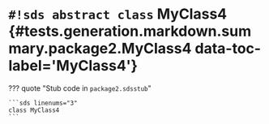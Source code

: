 # `#!sds abstract class` MyClass4 {#tests.generation.markdown.summary.package2.MyClass4 data-toc-label='MyClass4'}

??? quote "Stub code in `package2.sdsstub`"

    ```sds linenums="3"
    class MyClass4
    ```
